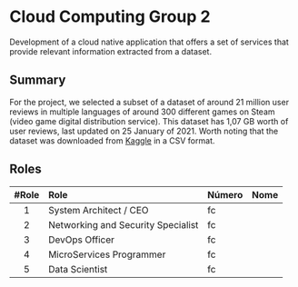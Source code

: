 # Cloud Computing Group 2

<p>Development of a cloud native application that offers a set of services that provide relevant information extracted from a dataset.</p>

## Summary

<p>For the project, we selected a subset of a dataset of around 21 million user reviews in multiple languages of around 300 different games on Steam (video game digital distribution service). This dataset has 1,07 GB worth of user reviews, last updated on 25 January of 2021. Worth noting that the dataset was downloaded from <a href="https://www.kaggle.com/najzeko/steam-reviews-2021">Kaggle</a> in a CSV format.</p>

## Roles
#Role | Role                                | Número  | Nome            
 :--: |:----------------------------------- | :------ |:---------------
1     | System Architect / CEO              | fc |     
2     | Networking and Security Specialist  | fc |   
3     | DevOps Officer                      | fc |  
4     | MicroServices Programmer            | fc | 
5     | Data Scientist                      | fc | 
